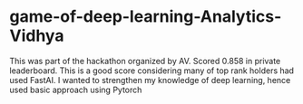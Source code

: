 # game-of-deep-learning-Analytics-Vidhya
This was part of the hackathon organized by AV.  Scored 0.858 in private leaderboard.  This is a good score considering many of top rank holders had used FastAI. I wanted to strengthen my knowledge of deep learning, hence used basic approach using Pytorch
